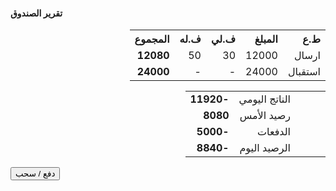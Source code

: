 <h4>
  تقرير الصندوق
</h4>
 
<div>
    
  <table class="w3-table w3-striped" dir="rtl">
    <tr>
      <th style="text-align:right;">
        ط.ع
      </th>
      <th style="text-align:right;">
        المبلغ
      </th>
      <th style="text-align:right;">
        ف.لي
      </th>
      <th style="text-align:right;">
        ف.له
      </th>
      <th style="text-align:right;">
        <b>
          المجموع
        </b>
      </th>
    </tr>
    <tr>
      <td style="text-align:right;">
        ارسال
      </td>
      <td style="text-align:right;">
       12000
      </td>
      <td style="text-align:right;">
      30
      </td>
      <td style="text-align:right;">
      50
      </td>
      <td style="text-align:right;">
        <b>12080
        </b>
      </td>
    </tr>
    <tr>
      <td style="text-align:right;">
        استقبال
      </td>
      <td style="text-align:right;">
      24000
      </td>
      <td style="text-align:right;">
        -
      </td>
      <td style="text-align:right;">
        -
      </td>
      <td style="text-align:right;">
        <b>
        24000
        </b>
      </td>
    </tr>
  </table>
  <table class="w3-table w3-striped" dir="rtl">
    <tr>
      <td style="text-align:right;">
      </td>
      <td style="text-align:right;">
      </td>
      <td style="text-align:right;">
      </td>
      <td style="text-align:right;">
        الناتج اليومي
      </td>
      <td style="text-align:right;">
        <b>-11920
        </b>
      </td>
    </tr>
    <tr>
      <td style="text-align:right;">
      </td>
      <td style="text-align:right;">
      </td>
      <td style="text-align:right;">
      </td>
      <td style="text-align:right;">
        رصيد اﻷمس
      </td>
      <td style="text-align:right;">
        <b>
         8080
        </b>
      </td>
    </tr>
    <tr>
      <td style="text-align:right;">
      </td>
      <td style="text-align:right;">
      </td>
      <td style="text-align:right;">
      </td>
      <td style="text-align:right;">
        الدفعات
      </td>
      <td style="text-align:right;">
        <b>
         -5000
        </b>
      </td>
    </tr>
    <tr>
      <td style="text-align:right;">
      </td>
      <td style="text-align:right;">
      </td>
      <td style="text-align:right;">
      </td>
      <td style="text-align:right;">
        الرصيد اليوم
      </td>
      <td style="text-align:right;" class="w3-yellow">
        <b>
          -8840
        </b>
      </td>
    </tr>
  </table>
  <button>
    <span>
      دفع
    </span>
    <span>/</span>
    <span>
      سحب
    </span>
  </button>
